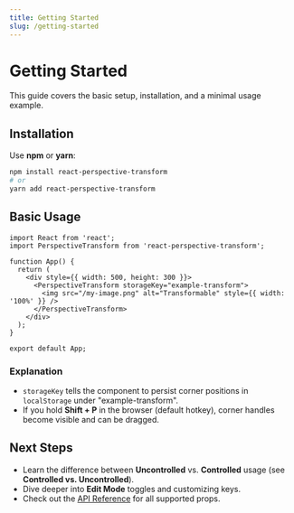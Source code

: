 ```yaml
---
title: Getting Started
slug: /getting-started
---
```


# Getting Started

This guide covers the basic setup, installation, and a minimal usage example.

## Installation

Use **npm** or **yarn**:

```bash
npm install react-perspective-transform
# or
yarn add react-perspective-transform
```

## Basic Usage 

```tsx
import React from 'react';
import PerspectiveTransform from 'react-perspective-transform';

function App() {
  return (
    <div style={{ width: 500, height: 300 }}>
      <PerspectiveTransform storageKey="example-transform">
        <img src="/my-image.png" alt="Transformable" style={{ width: '100%' }} />
      </PerspectiveTransform>
    </div>
  );
}

export default App;
```

### Explanation

- `storageKey` tells the component to persist corner positions in `localStorage` under "example-transform".
- If you hold **Shift + P** in the browser (default hotkey), corner handles become visible and can be dragged.

## Next Steps

- Learn the difference between **Uncontrolled** vs. **Controlled** usage (see **Controlled vs. Uncontrolled**).
- Dive deeper into **Edit Mode** toggles and customizing keys.
- Check out the [API Reference](./api/README.md) for all supported props.
  